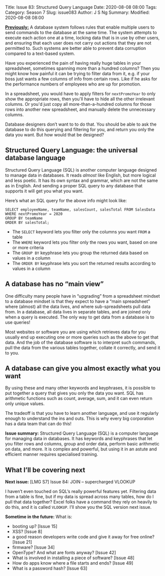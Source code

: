 Title: Issue 83: Structured Query Language
Date: 2020-08-08 08:00
Tags: 
Category: Season 7
Slug: issue083
Author: J S Ng
Summary: 
Modified: 2020-08-08 08:00

[**Previously:**](https://buttondown.email/laymansguide/archive/) A database system follows rules that enable multiple users to send commands to the database at the same time. The system attempts to execute each action one at a time, locking data that is in use by other users, and ensuring that each user does not carry out actions that they are not permitted to. Such systems are better able to prevent data corruption compared to a text-based system.

Have you experienced the pain of having really huge tables in your spreadsheet, sometimes spanning more than a hundred columns? Then you might know how painful it can be trying to filter data from it, e.g. if your boss just wants a few columns of info from certain rows. Like if he asks for the performance numbers of employees who are up for promotion.

In a spreadsheet, you would have to apply filters for `nextPromoYear` to only show the appropriate rows, then you'll have to hide all the other irrelevant columns. Or you'd just copy all more-than-a-hundred columns for those rows into another new spreadsheet, and manually delete the unnecessary columns.

Database designers don’t want to to do that. You should be able to ask the database to do this querying and filtering for you, and return you only the data you want. But how would that be designed?

## Structured Query Language: the universal database language

Structured Query Language (SQL) is another computer language designed to manage data in databases. It reads *almost* like English, but more logical and less poetic. It has its own syntax and grammar, which are not the same as in English. And sending a proper SQL query to any database that supports it will get you what you want.

Here’s what an SQL query for the above info might look like:

    SELECT employeeName, teamName, salesCount, salesTotal FROM SalesData
    WHERE nextPromoYear = 2020
    GROUP BY teamName
    ORDER BY salesTotal;

- The `SELECT` keyword lets you filter only the columns you want `FROM` a table
- The `WHERE` keyword lets you filter only the rows you want, based on one or more criteria
- The `GROUP BY` keyphrase lets you group the returned data based on values in a column
- The `ORDER BY` keyphrase lets you sort the returned results according to values in a column

## A database has no “main view”

One difficulty many people have in “upgrading” from a spreadsheet mindset to a database mindset is that they expect to have a “main spreadsheet” where (almost) all the data lives, and where sub-spreadsheets pull data from. In a database, all data lives in separate tables, and are joined only when a query is executed. The only way to get data from a database is to use queries!

Most websites or software you are using which retrieves data for you usually end up executing one or more queries such as the above to get that data. And the job of the database software is to interpret such commands, pull the data from the various tables together, collate it correctly, and send it to you.

## A database can give you almost exactly what you want

By using these and many other keywords and keyphrases, it is possible to put together a query that gives you only the data you want. SQL has arithmetic functions such as count, average, sum, and it can even return only unique values.

The tradeoff is that you have to learn another language, and use it regularly enough to understand the ins and outs. This is why every big corporation has a data team that can do this!

**Issue summary:** Structured Query Language (SQL) is a computer language for managing data in databases. It has keywords and keyphrases that let you filter rows and columns, group and order data, perform basic arithmetic on data, and more. It is complex and powerful, but using it in an astute and efficient manner requires specialised training.

## What I’ll be covering next

**Next issue:** [LMG S7] Issue 84: JOIN – supercharged VLOOKUP

I haven’t even touched on SQL’s really powerful features yet. Filtering data from a table is fine, but if my data is spread across many tables, how do I pull that data together? Excel folks have a command they rely on heavily to do this, and it is called `VLOOKUP`. I’ll show you the SQL version next issue.

**Sometime in the future:** What is:

- booting up? [Issue 15]
- XSS? [Issue 8]
- a good reason developers write code and give it away for free online? [Issue 21]
- firmware? [Issue 34]
- OpenType? And what are fonts anyway? [Issue 42]
- What is involved in installing a piece of software? [Issue 48]
- How do apps know where a file starts and ends? [Issue 49]
- What is a password hash? [Issue 63]
